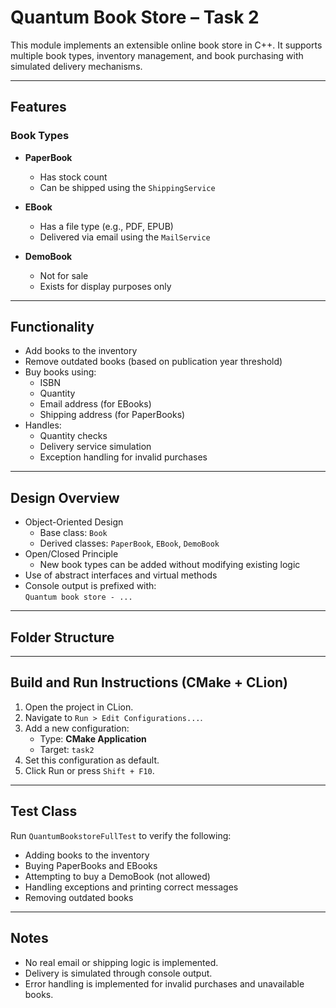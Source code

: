 # Quantum Book Store – Task 2

This module implements an extensible online book store in C++. It supports multiple book types, inventory management, and book purchasing with simulated delivery mechanisms.

---

## Features

### Book Types

- **PaperBook**
  - Has stock count
  - Can be shipped using the `ShippingService`

- **EBook**
  - Has a file type (e.g., PDF, EPUB)
  - Delivered via email using the `MailService`

- **DemoBook**
  - Not for sale
  - Exists for display purposes only

---

## Functionality

- Add books to the inventory
- Remove outdated books (based on publication year threshold)
- Buy books using:
  - ISBN
  - Quantity
  - Email address (for EBooks)
  - Shipping address (for PaperBooks)
- Handles:
  - Quantity checks
  - Delivery service simulation
  - Exception handling for invalid purchases

---

## Design Overview

- Object-Oriented Design
  - Base class: `Book`
  - Derived classes: `PaperBook`, `EBook`, `DemoBook`
- Open/Closed Principle
  - New book types can be added without modifying existing logic
- Use of abstract interfaces and virtual methods
- Console output is prefixed with:  
  `Quantum book store - ...`  

---

## Folder Structure



---

## Build and Run Instructions (CMake + CLion)

1. Open the project in CLion.
2. Navigate to `Run > Edit Configurations...`.
3. Add a new configuration:
   - Type: **CMake Application**
   - Target: `task2`
4. Set this configuration as default.
5. Click Run or press `Shift + F10`.

---

## Test Class

Run `QuantumBookstoreFullTest` to verify the following:

- Adding books to the inventory
- Buying PaperBooks and EBooks
- Attempting to buy a DemoBook (not allowed)
- Handling exceptions and printing correct messages
- Removing outdated books

---

## Notes

- No real email or shipping logic is implemented.
- Delivery is simulated through console output.
- Error handling is implemented for invalid purchases and unavailable books.
